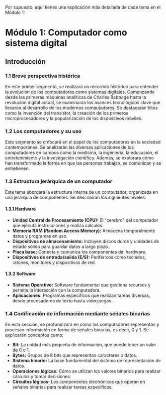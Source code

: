 Por supuesto, aquí tienes una explicación más detallada de cada tema en el Módulo 1:

# Módulo 1: Computador como sistema digital

## Introducción

### 1.1 Breve perspectiva histórica

En este primer segmento, se realizará un recorrido histórico para entender la evolución de los computadores como sistemas digitales. Comenzando desde las primeras máquinas analíticas de Charles Babbage hasta la revolución digital actual, se examinarán los avances tecnológicos clave que llevaron al desarrollo de los modernos computadores. Se destacarán hitos como la invención del transistor, la creación de los primeros microprocesadores y la popularización de los dispositivos móviles.

### 1.2 Los computadores y su uso

Este segmento se enfocará en el papel de los computadores en la sociedad contemporánea. Se analizarán las diversas aplicaciones de los computadores en campos como la medicina, la ingeniería, la educación, el entretenimiento y la investigación científica. Además, se explorará cómo han transformado la forma en que las personas trabajan, se comunican y se entretienen.

### 1.3 Estructura jerárquica de un computador

Este tema abordará la estructura interna de un computador, organizada en una jerarquía de componentes. Se describirán los siguientes niveles:

#### 1.3.1 Hardware
- **Unidad Central de Procesamiento (CPU):** El "cerebro" del computador que ejecuta instrucciones y realiza cálculos.
- **Memoria RAM (Random Access Memory):** Almacena temporalmente datos y programas en uso.
- **Dispositivos de almacenamiento:** Incluyen discos duros y unidades de estado sólido para guardar datos a largo plazo.
- **Placa base:** Conecta y comunica los componentes del hardware.
- **Dispositivos de entrada/salida (E/S):** Periféricos como teclados, ratones, monitores y dispositivos de red.

#### 1.3.2 Software
- **Sistema Operativo:** Software fundamental que gestiona recursos y permite la interacción con la computadora.
- **Aplicaciones:** Programas específicos que realizan tareas diversas, desde procesadores de texto hasta videojuegos.

### 1.4 Codificación de información mediante señales binarias

En esta sección, se profundizará en cómo los computadores representan y procesan información en forma de señales binarias, es decir, 0 y 1. Se explicarán conceptos como:

- **Bit:** La unidad más pequeña de información, que puede tener un valor de 0 o 1.
- **Bytes:** Grupos de 8 bits que representan caracteres o datos.
- **Sistema binario:** La base fundamental del sistema de representación de datos.
- **Operaciones lógicas:** Cómo se utilizan los valores binarios para realizar cálculos y tomar decisiones.
- **Circuitos lógicos:** Los componentes electrónicos que operan en señales binarias para realizar tareas específicas.

